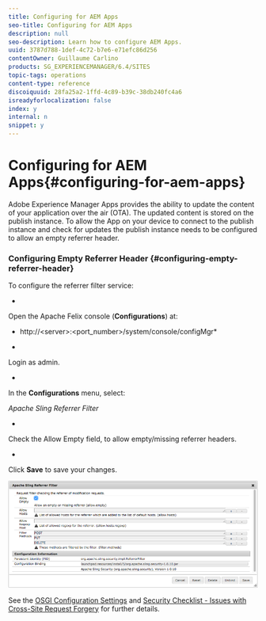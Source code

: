 ```yaml
---
title: Configuring for AEM Apps
seo-title: Configuring for AEM Apps
description: null
seo-description: Learn how to configure AEM Apps.
uuid: 3787d788-1def-4c72-b7e6-e71efc86d256
contentOwner: Guillaume Carlino
products: SG_EXPERIENCEMANAGER/6.4/SITES
topic-tags: operations
content-type: reference
discoiquuid: 28fa25a2-1ffd-4c89-b39c-38db240fc4a6
isreadyforlocalization: false
index: y
internal: n
snippet: y
---
```


# Configuring for AEM Apps{#configuring-for-aem-apps}

Adobe Experience Manager Apps provides the ability to update the content of your application over the air (OTA). The updated content is stored on the publish instance. To allow the App on your device to connect to the publish instance and check for updates the publish instance needs to be configured to allow an empty referrer header.

### Configuring Empty Referrer Header {#configuring-empty-referrer-header}

To configure the referrer filter service:

*

  Open the Apache Felix console (**Configurations**) at:  
* http://&lt;server&gt;:&lt;port_number&gt;/system/console/configMgr*

*

  Login as admin.

*

  In the **Configurations** menu, select:

  *Apache Sling Referrer Filter*

*

  Check the Allow Empty field, to allow empty/missing referrer headers.

*

  Click **Save** to save your changes.

![](assets/chlimage_1-66.png)

See the [OSGI Configuration Settings](../../deploying/using/osgi-configuration-settings.md) and [Security Checklist - Issues with Cross-Site Request Forgery](/content/docs/en/aem/6-3/administer/security/crx-security-checklist#Issues%20with%20Cross-Site%20Request%20Forgery) for further details. 
